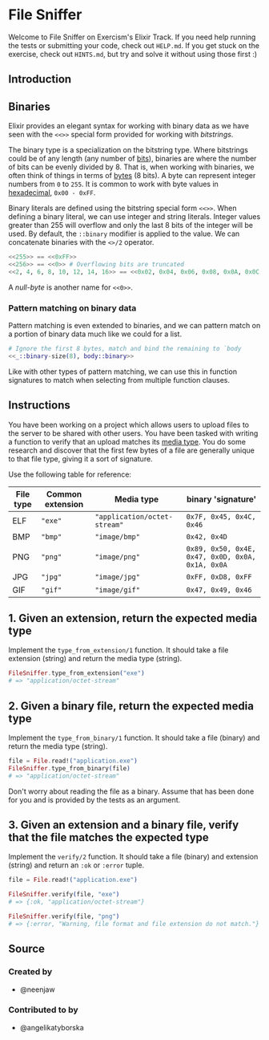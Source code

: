 # File Sniffer

Welcome to File Sniffer on Exercism's Elixir Track.
If you need help running the tests or submitting your code, check out `HELP.md`.
If you get stuck on the exercise, check out `HINTS.md`, but try and solve it without using those first :)

## Introduction

## Binaries

Elixir provides an elegant syntax for working with binary data as we have seen with the `<<>>` special form provided for working with _bitstrings_.

The binary type is a specialization on the bitstring type. Where bitstrings could be of any length (any number of [bits][wiki-bit]), binaries are where the number of bits can be evenly divided by 8. That is, when working with binaries, we often think of things in terms of [bytes][wiki-byte] (8 bits). A byte can represent integer numbers from `0` to `255`. It is common to work with byte values in [hexadecimal][wiki-hexadecimal], `0x00 - 0xFF`.

Binary literals are defined using the bitstring special form `<<>>`. When defining a binary literal, we can use integer and string literals. Integer values greater than 255 will overflow and only the last 8 bits of the integer will be used. By default, the `::binary` modifier is applied to the value. We can concatenate binaries with the `<>/2` operator.

```elixir
<<255>> == <<0xFF>>
<<256>> == <<0>> # Overflowing bits are truncated
<<2, 4, 6, 8, 10, 12, 14, 16>> == <<0x02, 0x04, 0x06, 0x08, 0x0A, 0x0C, 0x0E, 0x10>>
```

A _null-byte_ is another name for `<<0>>`.

### Pattern matching on binary data

Pattern matching is even extended to binaries, and we can pattern match on a portion of binary data much like we could for a list.

```elixir
# Ignore the first 8 bytes, match and bind the remaining to `body
<<_::binary-size(8), body::binary>>
```

Like with other types of pattern matching, we can use this in function signatures to match when selecting from multiple function clauses.

[wiki-bit]: https://en.wikipedia.org/wiki/Bit
[wiki-byte]: https://en.wikipedia.org/wiki/Byte
[wiki-hexadecimal]: https://en.wikipedia.org/wiki/Hexadecimal

## Instructions

You have been working on a project which allows users to upload files to the server to be shared with other users. You have been tasked with writing a function to verify that an upload matches its [media type][mimetype]. You do some research and discover that the first few bytes of a file are generally unique to that file type, giving it a sort of signature.

Use the following table for reference:

| File type | Common extension | Media type                   | binary 'signature'                               |
| --------- | ---------------- | ---------------------------- | ------------------------------------------------ |
| ELF       | `"exe"`          | `"application/octet-stream"` | `0x7F, 0x45, 0x4C, 0x46`                         |
| BMP       | `"bmp"`          | `"image/bmp"`                | `0x42, 0x4D`                                     |
| PNG       | `"png"`          | `"image/png"`                | `0x89, 0x50, 0x4E, 0x47, 0x0D, 0x0A, 0x1A, 0x0A` |
| JPG       | `"jpg"`          | `"image/jpg"`                | `0xFF, 0xD8, 0xFF`                               |
| GIF       | `"gif"`          | `"image/gif"`                | `0x47, 0x49, 0x46`                               |

## 1. Given an extension, return the expected media type

Implement the `type_from_extension/1` function. It should take a file extension (string) and return the media type (string).

```elixir
FileSniffer.type_from_extension("exe")
# => "application/octet-stream"
```

## 2. Given a binary file, return the expected media type

Implement the `type_from_binary/1` function. It should take a file (binary) and return the media type (string).

```elixir
file = File.read!("application.exe")
FileSniffer.type_from_binary(file)
# => "application/octet-stream"
```

Don't worry about reading the file as a binary. Assume that has been done for you and is provided by the tests as an argument.

## 3. Given an extension and a binary file, verify that the file matches the expected type

Implement the `verify/2` function. It should take a file (binary) and extension (string) and return an `:ok` or `:error` tuple.

```elixir
file = File.read!("application.exe")

FileSniffer.verify(file, "exe")
# => {:ok, "application/octet-stream"}

FileSniffer.verify(file, "png")
# => {:error, "Warning, file format and file extension do not match."}
```

[mimetype]: https://en.wikipedia.org/wiki/Media_type

## Source

### Created by

- @neenjaw

### Contributed to by

- @angelikatyborska